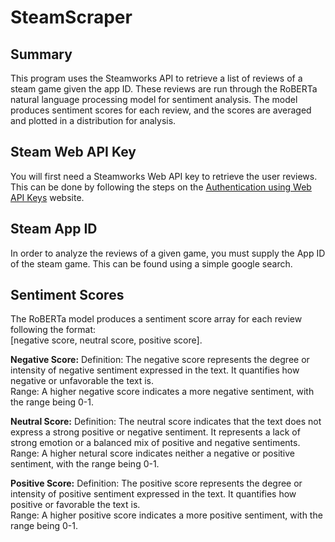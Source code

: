 # SteamScraper
## Summary
This program uses the Steamworks API to retrieve a list of reviews of a steam game given the app ID. These reviews are run through the RoBERTa natural language processing model
for sentiment analysis. The model produces sentiment scores for each review, and the scores are averaged and plotted in a distribution for analysis. 

## Steam Web API Key
You will first need a Steamworks Web API key to retrieve the user reviews. This can be done by following the steps on the [Authentication using Web API Keys](https://partner.steamgames.com/doc/webapi_overview/auth) website.

## Steam App ID
In order to analyze the reviews of a given game, you must supply the App ID of the steam game. This can be found using a simple google search.

## Sentiment Scores
The RoBERTa model produces a sentiment score array for each review following the format:  
\[negative score, neutral score, positive score\].  

**Negative Score:**
Definition: The negative score represents the degree or intensity of negative sentiment expressed in the text. It quantifies how negative or unfavorable the text is.  
Range: A higher negative score indicates a more negative sentiment, with the range being 0-1.  

**Neutral Score:**
Definition: The neutral score indicates that the text does not express a strong positive or negative sentiment. It represents a lack of strong emotion or a balanced mix of positive and negative sentiments.  
Range: A higher netural score indicates neither a negative or positive sentiment, with the range being 0-1.  

**Positive Score:**
Definition: The positive score represents the degree or intensity of positive sentiment expressed in the text. It quantifies how positive or favorable the text is.    
Range: A higher positive score indicates a more positive sentiment, with the range being 0-1.




